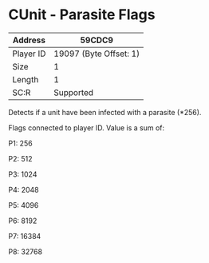 #  CUnit - Parasite Flags
Address   | 59CDC9
----------|-------------
Player ID | 19097 (Byte Offset: 1)
Size 	  | 1
Length 	  | 1
SC:R      | Supported

Detects if a unit have been infected with a parasite (*256).

Flags connected to player ID. Value is a sum of:
P1: 256
P2: 512
P3: 1024
P4: 2048
P5: 4096
P6: 8192
P7: 16384
P8: 32768
